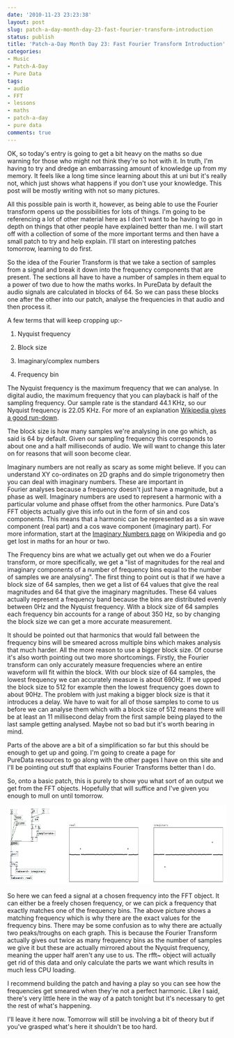 ```yaml
---
date: '2010-11-23 23:23:38'
layout: post
slug: patch-a-day-month-day-23-fast-fourier-transform-introduction
status: publish
title: 'Patch-a-Day Month Day 23: Fast Fourier Transform Introduction'
categories:
- Music
- Patch-A-Day
- Pure Data
tags:
- audio
- FFT
- lessons
- maths
- patch-a-day
- pure data
comments: true
---
```


OK, so today's entry is going to get a bit heavy on the maths so due warning for those who might not think they're so hot with it. In truth, I'm having to try and dredge an embarrassing amount of knowledge up from my memory. It feels like a long time since learning about this at uni but it's really not, which just shows what happens if you don't use your knowledge. This post will be mostly writing with not so many pictures.

All this possible pain is worth it, however, as being able to use the Fourier transform opens up the possibilities for lots of things. I'm going to be referencing a lot of other material here as I don't want to be having to go in depth on things that other people have explained better than me. I will start off with a collection of some of the more important terms and then have a small patch to try and help explain. I'll start on interesting patches tomorrow, learning to do first.

So the idea of the Fourier Transform is that we take a section of samples from a signal and break it down into the frequency components that are present. The sections all have to have a number of samples in them equal to a power of two due to how the maths works. In PureData by default the audio signals are calculated in blocks of 64. So we can pass these blocks one after the other into our patch, analyse the frequencies in that audio and then process it.

A few terms that will keep cropping up:-

  1. Nyquist frequency

  2. Block size

  3. Imaginary/complex numbers

  4. Frequency bin

The Nyquist frequency is the maximum frequency that we can analyse. In digital audio, the maximum frequency that you can playback is half of the sampling frequency. Our sample rate is the standard 44.1 KHz, so our Nyquist frequency is 22.05 KHz. For more of an explanation [Wikipedia gives a good run-down](http://en.wikipedia.org/wiki/Nyquist_frequency).

The block size is how many samples we're analysing in one go which, as said is 64 by default. Given our sampling frequency this corresponds to about one and a half milliseconds of audio. We will want to change this later on for reasons that will soon become clear.

Imaginary numbers are not really as scary as some might believe. If you can understand XY co-ordinates on 2D graphs and do simple trigonometry then you can deal with imaginary numbers. These are important in Fourier analyses because a frequency doesn't just have a magnitude, but a phase as well. Imaginary numbers are used to represent a harmonic with a particular volume and phase offset from the other harmonics. Pure Data's FFT objects actually give this info out in the form of sin and cos components. This means that a harmonic can be represented as a sin wave component (real part) and a cos wave component (imaginary part). For more information, start at the [Imaginary Numbers page](http://en.wikipedia.org/wiki/Imaginary_numbers) on Wikipedia and go get lost in maths for an hour or two.

The Frequency bins are what we actually get out when we do a Fourier transform, or more specifically, we get a "list of magnitudes for the real and imaginary components of a number of frequency bins equal to the number of samples we are analysing". The first thing to point out is that if we have a block size of 64 samples, then we get a list of 64 values that give the real magnitudes and 64 that give the imaginary magnitudes. These 64 values actually represent a frequency band because the bins are distributed evenly between 0Hz and the Nyquist frequency. With a block size of 64 samples each frequency bin accounts for a range of about 350 Hz, so by changing the block size we can get a more accurate measurement.

It should be pointed out that harmonics that would fall between the frequency bins will be smeared across multiple bins which makes analysis that much harder. All the more reason to use a bigger block size. Of course it's also worth pointing out two more shortcomings. Firstly, the Fourier transform can only accurately measure frequencies where an entire waveform will fit within the block. With our block size of 64 samples, the lowest frequency we can accurately measure is about 690Hz. If we upped the block size to 512 for example then the lowest frequency goes down to about 90Hz. The problem with just making a bigger block size is that it introduces a delay. We have to wait for all of those samples to come to us before we can analyse them which with a block size of 512 means there will be at least an 11 millisecond delay from the first sample being played to the last sample getting analysed. Maybe not so bad but it's worth bearing in mind.

Parts of the above are a bit of a simplification so far but this should be enough to get up and going. I'm going to create a page for PureData resources to go along with the other pages I have on this site and I'll be pointing out stuff that explains Fourier Transforms better than I do.

So, onto a basic patch, this is purely to show you what sort of an output we get from the FFT objects. Hopefully that will suffice and I've given you enough to mull on until tomorrow.

![Fast Fourier Transform introduction patch](/a/2010-11-23-patch-a-day-month-day-23-fast-fourier-transform-introduction/23-FFTIntro.png)

So here we can feed a signal at a chosen frequency into the FFT object. It can either be a freely chosen frequency, or we can pick a frequency that exactly matches one of the frequency bins. The above picture shows a matching frequency which is why there are the exact values for the frequency bins. There may be some confusion as to why there are actually two peaks/troughs on each graph. This is because the Fourier Transform actually gives out twice as many frequency bins as the number of samples we give it but these are actually mirrored about the Nyquist frequency, meaning the upper half aren't any use to us. The rfft~ object will actually get rid of this data and only calculate the parts we want which results in much less CPU loading.

I recommend building the patch and having a play so you can see how the frequencies get smeared when they're not a perfect harmonic. Like I said, there's very little here in the way of a patch tonight but it's necessary to get the rest of what's happening.

I'll leave it here now. Tomorrow will still be involving a bit of theory but if you've grasped what's here it shouldn't be too hard.
